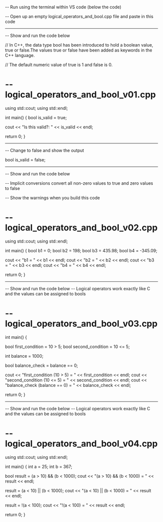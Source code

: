 
-- Run using the terminal within VS code (below the code)

-- Open up an empty logical_operators_and_bool.cpp file and paste in this code


------------------------------------

-- Show and run the code below

// In C++, the data type bool has been introduced to hold a boolean value, true or false.The values true or false have been added as keywords in the C++ language.

// The default numeric value of true is 1 and false is 0.

# -- logical_operators_and_bool_v01.cpp


using std::cout;
using std::endl;

int main()
{
  bool is_valid = true;

  cout << "Is this valid?: " << is_valid << endl;

  return 0;
}


------- 

-- Change to false and show the output


  bool is_valid = false;




------------------------------------

-- Show and run the code below

-- Implicit conversions convert all non-zero values to true and zero values to false

-- Show the warnings when you build this code

# -- logical_operators_and_bool_v02.cpp

using std::cout;
using std::endl;

int main()
{
  bool b1 = 0;
  bool b2 = 198;
  bool b3 = 435.98;
  bool b4 = -345.09;

  cout << "b1 = " << b1 << endl;
  cout << "b2 = " << b2 << endl;
  cout << "b3 = " << b3 << endl;
  cout << "b4 = " << b4 << endl;

  return 0;
}



------------------------------------

-- Show and run the code below
-- Logical operators work exactly like C and the values can be assigned to bools


# -- logical_operators_and_bool_v03.cpp

int main()
{

  bool first_condition = 10 > 5;
  bool second_condition = 10 <= 5;

  int balance = 1000;

  bool balance_check = balance == 0;

  cout << "first_condition (10 > 5) = " << first_condition << endl;
  cout << "second_condition (10 <= 5) = " << second_condition << endl;
  cout << "balance_check (balance == 0) = " << balance_check << endl;

  return 0;
}




------------------------------------

-- Show and run the code below
-- Logical operators work exactly like C and the values can be assigned to bools


# -- logical_operators_and_bool_v04.cpp


using std::cout;
using std::endl;

int main()
{
  int a = 25;
  int b = 367;

  bool result = (a > 10) && (b < 1000);
  cout << "(a > 10) && (b < 1000) = " << result << endl;

  result = (a < 10) || (b < 1000);
  cout << "(a < 10) || (b < 1000) = " << result << endl;

  result = !(a < 100);
  cout << "!(a < 100) = " << result << endl;

  return 0;
}












































































































